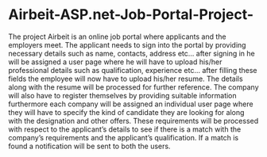 # Airbeit-ASP.net-Job-Portal-Project-
The project Airbeit is an online job portal where applicants and the employers meet. The applicant needs to sign into the portal by providing necessary details such as name, contacts, address etc… after signing in he will be assigned a user page where he will have to upload his/her professional details such as qualification, experience etc… after filling these fields the employee will now have to upload his/her resume. The details along with the resume will be processed for further reference. The company will also have to register themselves by providing suitable information furthermore each company will be assigned an individual user page where they will have to specify the kind of candidate they are looking for along with the designation and other offers. These requirements will be processed with respect to the applicant’s details to see if there is a match with the company’s requirements and the applicant’s qualification. If a match is found a notification will be sent to both the users.
